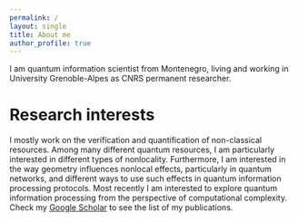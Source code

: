 ```yaml
--- 
permalink: / 
layout: single
title: About me
author_profile: true
---
```

I am quantum information scientist from Montenegro, living and working in University Grenoble-Alpes as CNRS permanent researcher. 


# Research interests 
I mostly work on the verification and quantification of non-classical resources. Among many different quantum resources, I am particularly interested in different types of nonlocality. Furthermore, I am interested in the way geometry influences nonlocal effects, particularly in quantum networks, and different ways to use such effects in quantum information processing protocols. Most recently I am interested to explore quantum information processing from the perspective of computational complexity. Check my [Google Scholar](https://scholar.google.com/citations?hl=fr&user=rPJDaXwAAAAJ) to see the list of my publications.

